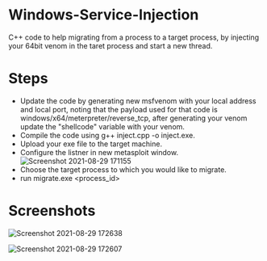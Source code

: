 # Windows-Service-Injection
C++ code to help migrating from a process to a target process, by injecting your 64bit venom in the taret process and start a new thread.

# Steps
  - Update the code by generating new msfvenom with your local address and local port, noting that the payload used for that code is windows/x64/meterpreter/reverse_tcp, after generating your venom update the "shellcode" variable with your venom. 
  - Compile the code using g++ inject.cpp -o inject.exe.
  - Upload your exe file to the target machine.
  - Configure the listner in new metasploit window.
    ![Screenshot 2021-08-29 171155](https://user-images.githubusercontent.com/48598374/131255463-c8d7a557-3822-47c5-885f-ff6c4a6a038d.png)
  - Choose the target process to which you would like to migrate.
  - run migrate.exe <process_id>

# Screenshots
![Screenshot 2021-08-29 172638](https://user-images.githubusercontent.com/48598374/131255984-5a881f80-8870-4a3d-b98a-c99e3ad3e1df.png)

![Screenshot 2021-08-29 172607](https://user-images.githubusercontent.com/48598374/131255990-c52251c8-ff79-46ac-84fc-9108e05a3fa6.png)

